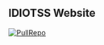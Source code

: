 ## IDIOTSS Website
[![PullRepo](https://github.com/I-D-I-O-T-S-S/website/actions/workflows/main.yml/badge.svg?branch=prod)](https://github.com/I-D-I-O-T-S-S/website/actions/workflows/main.yml)

